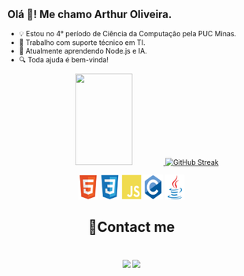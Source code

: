 ## Olá 👋! Me chamo Arthur Oliveira.

- 💡 Estou no 4° período de Ciência da Computação pela PUC Minas.
- 📌 Trabalho com suporte técnico em TI.
- 📜 Atualmente aprendendo Node.js e IA.
- 🔍 Toda ajuda é bem-vinda!

<!-- JANELA DE STATUS -->

<div align="center">
  <a href="https://github.com/arthurmo56">
  <img height="185em" width="48%" src="https://github-readme-stats.vercel.app/api/top-langs/?username=arthurmo56&layout=compact&langs_count=7&theme=highcontrast"/>
  <a href="https://git.io/streak-stats"><img src="https://streak-stats.demolab.com?user=DanielSalgadoM7&theme=highcontrast&hide_border=true&hide_total_contributions=true" alt="GitHub Streak" /></a>
</div>
  
   <div style="display: inline_block" align="center"><br>
    <img align="center" alt="HTML" height="50" width="40" src="https://raw.githubusercontent.com/devicons/devicon/master/icons/html5/html5-original.svg">
    <img align="center" alt="CSS" height="50" width="40" src="https://raw.githubusercontent.com/devicons/devicon/master/icons/css3/css3-original.svg">
    <img align="center" alt="Js" height="50" width="40" src="https://raw.githubusercontent.com/devicons/devicon/master/icons/javascript/javascript-plain.svg">
    <img align="center" alt="C" height="50" width="40" src="https://raw.githubusercontent.com/devicons/devicon/master/icons/c/c-original.svg">
    <img align="center" alt="Java" height="50" width="40" src="https://raw.githubusercontent.com/devicons/devicon/master/icons/java/java-original.svg">
  </div>
  
##
  
   <div style="display: inline_block" align="center">
  <h1>📲Contact me</h1><br>
 
  <a href = "mailto:arthurm.oliveira56@gmail.com"><img src= "https://img.shields.io/badge/Gmail-D14836?style=for-the-badge&logo=gmail&logoColor=white" target="_blank"></a>
  <a href = "www.linkedin.com/in/armoliveira1004"><img src = "https://img.shields.io/badge/LinkedIn-0077B5?style=for-the-badge&logo=linkedin&logoColor=white" target="_blank"></a>
 </div>
  
  ##
  
